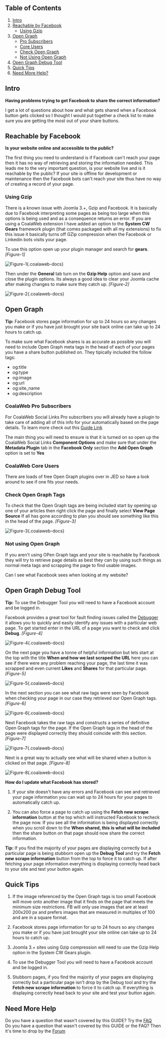 ## Table of Contents
1.  [Intro](#intro)
2.  [Reachable by Facebook](#reachable)
    - [Using Gzip](#gzip)
3.  [Open Graph](#og)
    - [Pro Subscribers](#og-pro)
    - [Core Users](#og-core)
    - [Check Open Graph](#og-check)
    - [Not Using Open Graph](#og-not)
4.  [Open Graph Debug Tool](#debug)
5.  [Quick Tips](#tips)
2.  [Need More Help?](#more-help)

## <a class="doc-top" name="intro"></a>Intro

**Having problems trying to get Facebook to share the correct information?**

I get a lot of questions about how and what gets shared when a Facebook button gets clicked so I thought I would put together a check list to make sure you are getting the most out of your share buttons.

## <a name="reachable"></a>Reachable by Facebook

**Is your website online and accessible to the public?**

The first thing you need to understand is if Facebook can't reach your page then it has no way of retrieving and storing the information needed. This leads me to the very important question, is your website live and is it reachable by the public? If your site is offline for development or maintenance then the Facebook bots can't reach your site thus have no way of creating a record of your page.

### <a name="gzip"></a>Using Gzip

There is a known issue with Joomla 3.+, Gzip and Facebook. It is basically due to Facebook interpreting some pages as being too large when this options is being used and as a consequence returns an error. If you are using a CoalaWeb extension I have added an option to the **System CW Gears** framework plugin (that comes packaged with all my extensions) to fix this issue it basically turns off GZip compression when the Facebook or Linkedin bots visits your page.

To use this option open up your plugin manager and search for **gears**. *\[Figure-1\]*

![Figure-1](http://cdn.coalaweb.com/images/docs/joomla-extensions/social-links/fb-share/cw-fbshare-figure1.png "Figure-1"){.coalaweb-docs}

Then under the **General** tab turn on the **Gzip Help** option and save and close the plugin options. Its always a good idea to clear your Joomla cache after making changes to make sure they catch up. *\[Figure-2\]*

![Figure-2](http://cdn.coalaweb.com/images/docs/joomla-extensions/social-links/fb-share/cw-fbshare-figure2.png "Figure-2"){.coalaweb-docs}

## <a name="og"></a>Open Graph

**Tip:** Facebook stores page information for up to 24 hours so any changes you make or if you have just brought your site back online can take up to 24 hours to catch up.

To make sure what Facebook shares is as accurate as possible you will need to include Open Graph meta tags in the head of each of your pages you have a share button published on. They tipically included the follow tags:

-   og:title
-   og:type
-   og:image
-   og:url
-   og:site_name
-   og:description

### <a name="og-pro"></a>CoalaWeb Pro Subscribers

For CoalaWeb Social Links Pro subscribers you will already have a plugin to take care of adding all of this info for your automatically based on the page details. To learn more check out this [Guide Link](http://coalaweb.com/support/documentation/item/coalaweb-social-links-guide#options-og) 

The main thing you will need to ensure is that it is turned on so open up the CoalaWeb Social Links **Component Options** and make sure that under the **Metadata Plugin** tab in the **Facebook Only** section the **Add Open Graph** option is set to **Yes**

### <a name="og-core"></a>CoalaWeb Core Users

There are loads of free Open Graph plugins over in JED so have a look around to see if one fits your needs.

### <a name="og-check"></a>Check Open Graph Tags

To check that the Open Graph tags are being included start by opening up one of your articles then right click the page and finally select **View Page Source** If all has gone according to plan you should see something like this in the head of the page. *\[Figure-3\]*

![Figure-3](http://cdn.coalaweb.com/images/docs/joomla-extensions/social-links/fb-share/cw-fbshare-figure3.png "Figure-3"){.coalaweb-docs}

### <a name="og-not"></a>Not using Open Graph

If you aren't using OPen Graph tags and your site is reachable by Facebook they will try to retrieve page details as best they can by using such things as normal meta tags and scrapping the page to find usable images.

Can I see what Facebook sees when looking at my website?

## <a name="debug"></a>Open Graph Debug Tool

**Tip:** To use the Debugger Tool you will need to have a Facebook account and be logged in.

Facebook provides a great tool for fault finding issues called the [Debugger](https://developers.facebook.com/tools/debug/) it allows you to quickly and easily identify any issues with a particular web page. To get started enter in the URL of a page you want to check and click **Debug**. *\[Figure-4\]*

![Figure-4](http://cdn.coalaweb.com/images/docs/joomla-extensions/social-links/fb-share/cw-fbshare-figure4.png "Figure-4"){.coalaweb-docs}

On the next page you have a tonne of helpful information but lets start at the top with the title **When and how we last scraped the URL** here you can see if there were any problem reaching your page, the last time it was scrapped and even current **Likes** and **Shares** for that particular page. *\[Figure-5\]*

![Figure-5](http://cdn.coalaweb.com/images/docs/joomla-extensions/social-links/fb-share/cw-fbshare-figure5.png "Figure-5"){.coalaweb-docs}

In the next section you can see what raw tags were seen by Facebook when checking your page in our case they retrieved our Open Graph tags. *\[Figure-6\]*

![Figure-6](http://cdn.coalaweb.com/images/docs/joomla-extensions/social-links/fb-share/cw-fbshare-figure6.png "Figure-6"){.coalaweb-docs}

Next Facebook takes the raw tags and constructs a series of definitive Open Graph tags for the page. If the Open Graph tags in the head of the page were displayed correctly they should coincide with this section. *\[Figure-7\]*

![Figure-7](http://cdn.coalaweb.com/images/docs/joomla-extensions/social-links/fb-share/cw-fbshare-figure7.png "Figure-7"){.coalaweb-docs}

Next is a great way to actually see what will be shared when a button is clicked on that page. *\[Figure-8\]*

![Figure-8](http://cdn.coalaweb.com/images/docs/joomla-extensions/social-links/fb-share/cw-fbshare-figure8.png "Figure-8"){.coalaweb-docs}

**How do I update what Facebook has stored?**

1. If your site doesn't have any errors and Facebook can see and retrieved your page information you can wait up to 24 hours for your pages to automatically catch up.

2. You can also force a page to catch up using the **Fetch new scrape information** button at the top which will instructed Facebook to recheck the page now. If you see all the information is being displayed correctly when you scroll down to the  **When shared, this is what will be included** then the share button on that page should now share the correct information.

**Tip:** If you find the majority of your pages are displaying correctly but a particular page is being stubborn open up the **Debug Tool** and try the **Fetch new scrape information** button from the top to force it to catch up. If after fetching your page information everything is displaying correctly head back to your site and test your button again. 

## <a name="tips"></a>Quick Tips

1. If the image referenced by the Open Graph tags is too small Facebook will move onto another image that it finds on the page that meets the minimum size restrictions. FB will only use images that are at least 200x200 px and prefers images that are measured in multiples of 100 and are in a square format.

2. Facebook stores page information for up to 24 hours so any changes you make or if you have just brought your site online can take up to 24 hours to catch up.

3. Joomla 3.+ sites using Gzip compression will need to use the Gzip Help option in the System CW Gears plugin.

4. To use the Debugger Tool you will need to have a Facebook account and be logged in.

5. Stubborn pages, if you find the majority of your pages are displaying correctly but a particular page isn't drop by the Debug tool and try the **Fetch new scrape information** to force it to catch up. If everything is displaying correctly head back to your site and test your button again. 

## <a name="more-help"></a>Need More Help

<div class="uk-alert">Do you have a question that wasn't covered by this GUIDE? Try the <a href="http://coalaweb.com/support/documentation/category/social-links" target="_self">FAQ</a></div>

<div class="uk-alert">Do you have a question that wasn't covered by this GUIDE or the FAQ? Then it's time to drop by the <a href="http://coalaweb.com/forum/index" target="_self">Forum</a></div>